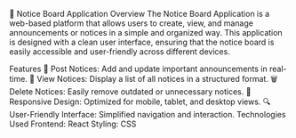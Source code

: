 📌 Notice Board Application
Overview
The Notice Board Application is a web-based platform that allows users to create, view, and manage announcements or notices in a simple and organized way. This application is designed with a clean user interface, ensuring that the notice board is easily accessible and user-friendly across different devices.

Features
📝 Post Notices: Add and update important announcements in real-time.
📃 View Notices: Display a list of all notices in a structured format.
🗑️ Delete Notices: Easily remove outdated or unnecessary notices.
📱 Responsive Design: Optimized for mobile, tablet, and desktop views.
🔍 User-Friendly Interface: Simplified navigation and interaction.
Technologies Used
Frontend: React 
Styling: CSS 
